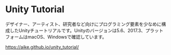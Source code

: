 Unity Tutorial
===
デザイナー、アーティスト、研究者など向けにプログラミング要素を少なめに構成したUnityチュートリアルです。Unityのバージョンは5.6、2017.3、プラットフォームはmacOS、Windowsで確認しています。

https://aike.github.io/unity_tutorial/

